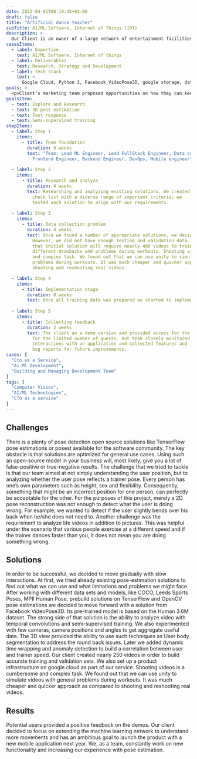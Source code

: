 ```yaml
---
date: 2022-04-01T00:19:45+03:00
draft: false
title: "Artificial dance teacher"
subTitle: AI/ML Software, Internet of Things (IOT)
description: >
  Our Client is an owner of a large network of entertainment facilities where gym services and other activities for customers are provided. The client decided to explore new lines of business and offered services for people who cannot visit gym regularly as his fitness segment was growing steadily.
casesItems:
  - label: Expertise
    text: AI/ML Software, Internet of things
  - label: Deliverables
    text: Research, Strategy and Development
  - label: Tech stack
    text: >
      Google Cloud, Python 3, Facebook VideoPose3D, google storage, data flow, flutter
goals: >
  <p>Client’s marketing team proposed opportunities on how they can keep customers who do not visit them regularly for various personal reasons. Many customers complained that they cannot allocate time but still want to do physical activities. Especiallyf or those who need to commute for 20-30 minutes, it does not make a lot of sense to travel for a 60-minute exercise. Additional challenge was to reach out to the new target group who prefer not to visit gyms at all. The company decided to create an artificial intelligence dance teacher to allow customers exercise at home.</p>
goalsItem:
  - text: Explore and Research
  - text: 3D post estimation
  - text: Fast response
  - text: Semi-supervised training
stepItems:
  - label: Step 1
    items:
      - title: Team foundation
        duration: 5 weeks
        text: "Team: Lead ML Engineer, Lead FullStack Engineer, Data science, 
          Frontend Engineer, Backend Engineer, DevOps, Mobile engineer"
  
  - label: Step 2
    items:
      - title: Research and analyze
        duration: 4 weeks
        text: Researching and analyzing existing solutions. We created a 
          check list with a diverse range of important criteria; we 
          tested each solution to align with our requirements.
  
  - label: Step 3
    items:
      - title: Data collection problem
        duration: 4 weeks
        text: Once we found a number of appropriate solutions, we decided to run specific tests. 
          However, we did not have enough testing and validation data. Our engineers estimated 
          that initial solution will require nearly 400 videos to train system to recognize 
          different drawbacks and problems during workouts. Shooting videos is a cumbersome 
          and complex task. We found out that we can use unity to simulate videos with general 
          problems during workouts. It was much cheaper and quicker approach as compared to 
          shooting and reshooting real videos.

  - label: Step 4
    items:
      - title: Implementation stage
        duration: 8 weeks
        text: Once all training data was prepared we started to implement the backend service, mobile and web applications.
  
  - label: Step 5
    items:
      - title: Collecting feedback
        duration: 2 weeks
        text: The client an a demo version and provided access for the application 
          for the limited number of guests. Out team closely monitored user 
          interactions with an application and collected features and 
          bug reports for future improvements.
cases: [
  "Cto as a Service",
  "Ai Ml Development",
  "Building and Managing Development Team"
]
tags: [
  "Computer Vision",
  "AI/ML Technologies",
  "CTO as a service"
]
---
```


## Challenges

There is a plenty of pose detection open source solutions like TensorFlow pose estimations or posest available for the software community. The key obstacle is that solutions are optimized for general use cases. Using such an open-source model in your business will, most likely, give you a lot of false-positive or true-negative results. The challenge that we tried to tackle is that our team aimed at not simply understanding the user position, but to analyzing whether the user pose reflects a trainer pose. Every person has one’s own parameters such as height, sex and flexibility. Consequently, something that might be an incorrect position for one person, can perfectly be acceptable for the other. For the purposes of this project, merely a 2D pose reconstruction was not enough to detect what the user is doing wrong. For example, we wanted to detect if the user slightly bends over his back when he/she does not need to. Another challenge was the requirement to analyze life videos in addition to pictures. This was helpful under the scenario that various people exercise at a different speed and if the trainer dances faster than you, it does not mean you are doing something wrong.

## Solutions

In order to be successful, we decided to move gradually with slow interactions. At first, we tried already existing pose-estimation solutions to find out what we can use and what limitations and problems we might face. After working with different data sets and models, like COCO, Leeds Sports Poses, MPII Human Pose, prebuild solutions on TenserFlow and OpenCV pose estimations we decided to move forward with a solution from Facebook VideoPose3D. Its pre-trained model is based on the Human 3.6M dataset. The strong side of that solution is the ability to analyze video with temporal convolutions and semi-supervised training. We also experimented with few cameras, camera positions and angles to get aggregate useful data. The 3D view provided the ability to use such techniques as User body segmentation to address the round back issues. Later we added dynamic time wrapping and anomaly detection to build a correlation between user and trainer speed. Our client created nearly 250 videos in order to build accurate training and validation sets. We also set up a product infrastructure on google cloud as part of our service.
Shooting videos is a cumbersome and complex task. We found out that we can use unity to simulate videos with general problems during workouts. It was much cheaper and quicker approach as compared to shooting and reshooting real videos.

## Results

Potential users provided a positive feedback on the demos. Our client decided to focus on extending the machine learning network to understand more movements and has an ambitious goal to launch the product with a new mobile application next year. We, as a team, constantly work on new functionality and increasing our experience with pose estimation.

